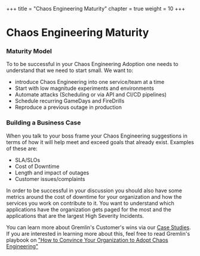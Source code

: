 +++
title = "Chaos Engineering Maturity"
chapter = true
weight = 10
+++

# Chaos Engineering Maturity

### Maturity Model
To to be successful in your Chaos Engineering Adoption one needs to understand that we need to start small. We want to:

+ introduce Chaos Engineering into one service/team at a time
+ Start with low magnitude experiments and environments 
+ Automate attacks (Scheduling or via API and CI/CD pipelines)
+ Schedule recurring GameDays and FireDrills
+ Reproduce a previous outage in production



### Building a Business Case
When you talk to your boss frame your Chaos Engineering suggestions in terms of how it will help meet and exceed goals that already exist. Examples of these are:
+ SLA/SLOs
+ Cost of Downtime
+ Length and impact of outages
+ Customer issues/complaints

In order to be successful in your discussion you should also have some metrics around the cost of downtime for your organization and how the services you work on contribute to it. You want to understand which applications have the organization gets paged for the most and the applications that are the largest High Severity Incidents.

You can learn more about Gremlin's Customer's wins via our [Case Studies](http://gremlin.com/customers). 
If you are interested in learning more about this, feel free to read Gremlin's playbook on ["How to Convince Your Organization to Adopt Chaos Engineering"](https://www.gremlin.com/champion-playbook/)
